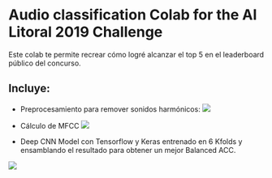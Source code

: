 # Audio classification Colab for the AI Litoral 2019 Challenge 

Este colab te permite recrear cómo logré alcanzar el top 5 en el leaderboard público del concurso.

## Incluye:

* Preprocesamiento para remover sonidos harmónicos:
![](https://i.imgur.com/OqDWuWx.png)

* Cálculo de MFCC
![](https://i.imgur.com/BLIJbAa.png)

* Deep CNN Model con Tensorflow y Keras entrenado en 6 Kfolds y ensamblando el resultado para obtener un mejor Balanced ACC.

![](https://i.imgur.com/pJWBYJu.png)

